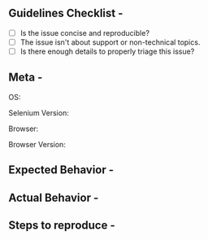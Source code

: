 ## Guidelines Checklist - <!-- Refer to CONTRIBUTING.md for details -->
- [ ] Is the issue concise and reproducible? <!-- http://sscce.org/ -->
- [ ] The issue isn't about support or non-technical topics. <!-- Question and support should be directed to the mailing list -->
- [ ] Is there enough details to properly triage this issue? <!-- Include enough details about the module affected and the behavior of the issue -->

## Meta -
OS:  
<!-- Windows 10? OSX? -->
Selenium Version:  
<!-- 2.52.0, IDE, etc -->
Browser:  
<!-- Internet Explorer?  Firefox?

Since Firefox version 48, Mozilla requires all add-ons to be signed. Until
recently, Firefox support in Selenium was exclusively provided by an add-on.
As this add-on is not currently signed, this solution does not work with the
latest Firefox releases. As an alternative, Mozilla are working on a WebDriver
specification compliant implementation named GeckoDriver. Please note that the specification is not complete, and that Selenium itself does not comply with
the specification at this time. This means that features previously available
through Selenium will not be available using GeckoDriver.

Any issue logged here for Firefox 48 or later will be closed as a duplicate of
#2559. Our recommendation is to switch to GeckoDriver, or to continue testing
on Firefox 45 until GeckoDriver is a viable option for you. If you are
interested in helping us to sign the add-on to restore support for later
Firefox versions, please see the following comment for what's needed:
https://github.com/SeleniumHQ/selenium/issues/2942#issuecomment-259717567

If the issue is with Google Chrome consider logging an issue with chromedriver instead:
https://sites.google.com/a/chromium.org/chromedriver/help

If the issue is with Microsoft Edge consider logging an issue with Microsoft instead:
https://developer.microsoft.com/en-us/microsoft-edge/platform/issues/

If the issue is with Firefox GeckoDriver (aka Marionette) consider logging an issue with Mozilla:
https://bugzilla.mozilla.org/buglist.cgi?product=Testing&component=Marionette

If the issue is with Safari, only Safari 10+ is supported. Please log any Safari issue with Apple:
https://bugreport.apple.com/

If the issue is with PhantomJS consider logging an issue with Ghostdriver:
https://github.com/detro/ghostdriver

-->

Browser Version:  
<!-- e.g.: 49.0.2623.87 (64-bit) -->

## Expected Behavior -

## Actual Behavior -

## Steps to reproduce -
<!--
Please be sure to include an SSCCE (Short, Self Contained, Correct [compilable] example) http://sscce.org/
If you can't provide a link to the page, consider creating a reproducible page on https://jsfiddle.net/
-->
